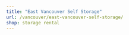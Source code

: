 ```yaml
---
title: "East Vancouver Self Storage"
url: /vancouver/east-vancouver-self-storage/
shop: storage rental
---
```

